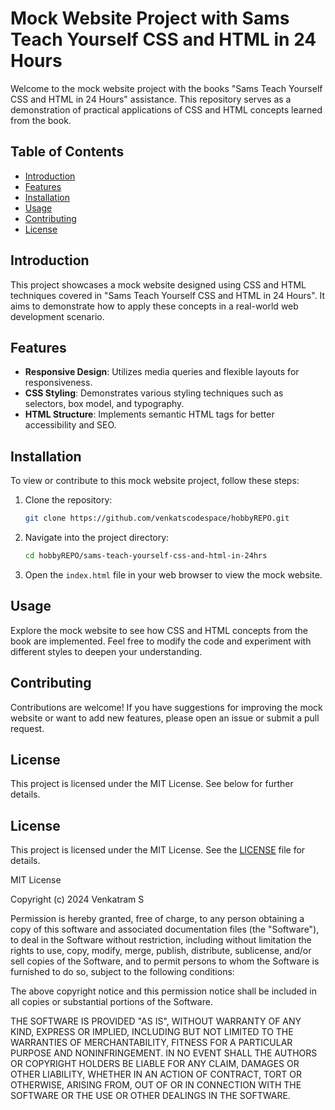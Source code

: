 # Mock Website Project with Sams Teach Yourself CSS and HTML in 24 Hours

Welcome to the mock website project with the books "Sams Teach Yourself CSS and HTML in 24 Hours" assistance. This repository serves as a demonstration of practical applications of CSS and HTML concepts learned from the book.

## Table of Contents

- [Introduction](#introduction)
- [Features](#features)
- [Installation](#installation)
- [Usage](#usage)
- [Contributing](#contributing)
- [License](#license)

## Introduction

This project showcases a mock website designed using CSS and HTML techniques covered in "Sams Teach Yourself CSS and HTML in 24 Hours". It aims to demonstrate how to apply these concepts in a real-world web development scenario.

## Features

- **Responsive Design**: Utilizes media queries and flexible layouts for responsiveness.
- **CSS Styling**: Demonstrates various styling techniques such as selectors, box model, and typography.
- **HTML Structure**: Implements semantic HTML tags for better accessibility and SEO.

## Installation

To view or contribute to this mock website project, follow these steps:

1. Clone the repository:

   ```bash
   git clone https://github.com/venkatscodespace/hobbyREPO.git
   ```

2. Navigate into the project directory:

   ```bash
   cd hobbyREPO/sams-teach-yourself-css-and-html-in-24hrs
   ```

3. Open the `index.html` file in your web browser to view the mock website.

## Usage

Explore the mock website to see how CSS and HTML concepts from the book are implemented. Feel free to modify the code and experiment with different styles to deepen your understanding.

## Contributing

Contributions are welcome! If you have suggestions for improving the mock website or want to add new features, please open an issue or submit a pull request.

## License

This project is licensed under the MIT License. See below for further details.
## License

This project is licensed under the MIT License. See the [LICENSE](LICENSE) file for details.


MIT License

Copyright (c) 2024 Venkatram S

Permission is hereby granted, free of charge, to any person obtaining a copy
of this software and associated documentation files (the "Software"), to deal
in the Software without restriction, including without limitation the rights
to use, copy, modify, merge, publish, distribute, sublicense, and/or sell
copies of the Software, and to permit persons to whom the Software is
furnished to do so, subject to the following conditions:

The above copyright notice and this permission notice shall be included in all
copies or substantial portions of the Software.

THE SOFTWARE IS PROVIDED "AS IS", WITHOUT WARRANTY OF ANY KIND, EXPRESS OR
IMPLIED, INCLUDING BUT NOT LIMITED TO THE WARRANTIES OF MERCHANTABILITY,
FITNESS FOR A PARTICULAR PURPOSE AND NONINFRINGEMENT. IN NO EVENT SHALL THE
AUTHORS OR COPYRIGHT HOLDERS BE LIABLE FOR ANY CLAIM, DAMAGES OR OTHER
LIABILITY, WHETHER IN AN ACTION OF CONTRACT, TORT OR OTHERWISE, ARISING FROM,
OUT OF OR IN CONNECTION WITH THE SOFTWARE OR THE USE OR OTHER DEALINGS IN THE
SOFTWARE.
